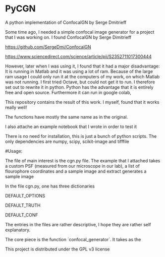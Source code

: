 # PyCGN
A python implementation of ConfocalGN by Serge Dmitrieff 

Some time ago, I needed a simple confocal image generator for a project that I was working on. I found ConfocalGN by Serge Dimitrieff

https://github.com/SergeDmi/ConfocalGN

https://www.sciencedirect.com/science/article/pii/S2352711017300444

However, later when I was using it, I found that it had a major disadvantage: It is running in Matlab and it was using a lot of ram. Because of the large ram usage I could only run it at the computers of my work, on which Matlab was not running. I first tried Octave, but could not get it to run. I therefore set out to rewrite it in python. Python has the advantage that it is entirely free and open source. Furthermore it can run in google colab, 


This repository contains the result of this work. I myself, found that it works really well!


The functions have mostly the same name as in the original. 

I also attache an example notebook that I wrote in order to test it


There is no need for installation, this is just a bunch of python scripts. The only dependencies are numpy, scipy, scikit-image and tifffile



#Usage:

The file of main interest is the cgn.py file. The example that I attached takes a custom PSF (measured from our microscope in our lab), a list of flourophore coordinates and a sample image and extract generates a sample image

In the file cgn.py, one has three dictionaries 

DEFAULT_OPTIONS

DEFAULT_TRUTH

DEFAULT_CONF


The entries in the files are rather descriptive, I hope they are rather self explanatory. 


The core piece is the function ´confocal_generator´. It takes as the 






This project is distributed under the GPL v3 license

